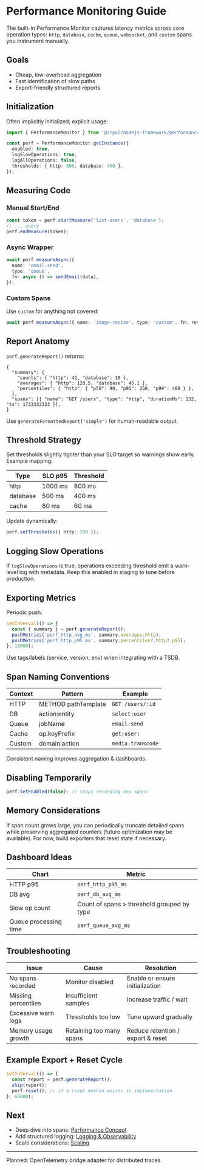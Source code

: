# Performance Monitoring Guide

The built-in Performance Monitor captures latency metrics across core operation types: `http`, `database`, `cache`, `queue`, `websocket`, and `custom` spans you instrument manually.

## Goals

- Cheap, low-overhead aggregation
- Fast identification of slow paths
- Export-friendly structured reports

## Initialization

Often implicitly initialized; explicit usage:

```ts
import { PerformanceMonitor } from '@scpxl/nodejs-framework/performance';

const perf = PerformanceMonitor.getInstance({
  enabled: true,
  logSlowOperations: true,
  logAllOperations: false,
  thresholds: { http: 800, database: 400 },
});
```

## Measuring Code

### Manual Start/End

```ts
const token = perf.startMeasure('list-users', 'database');
// ... query
perf.endMeasure(token);
```

### Async Wrapper

```ts
await perf.measureAsync({
  name: 'email-send',
  type: 'queue',
  fn: async () => sendEmail(data),
});
```

### Custom Spans

Use `custom` for anything not covered:

```ts
await perf.measureAsync({ name: 'image-resize', type: 'custom', fn: resizeFn });
```

## Report Anatomy

`perf.generateReport()` returns:

```jsonc
{
  "summary": {
    "counts": { "http": 42, "database": 18 },
    "averages": { "http": 120.5, "database": 45.1 },
    "percentiles": { "http": { "p50": 90, "p95": 250, "p99": 400 } },
  },
  "spans": [{ "name": "GET /users", "type": "http", "durationMs": 132, "ts": 1733333333 }],
}
```

Use `generateFormattedReport('simple')` for human-readable output.

## Threshold Strategy

Set thresholds slightly tighter than your SLO target so warnings show early. Example mapping:

| Type     | SLO p95 | Threshold |
| -------- | ------- | --------- |
| http     | 1000 ms | 800 ms    |
| database | 500 ms  | 400 ms    |
| cache    | 80 ms   | 60 ms     |

Update dynamically:

```ts
perf.setThresholds({ http: 700 });
```

## Logging Slow Operations

If `logSlowOperations` is true, operations exceeding threshold emit a warn-level log with metadata. Keep this enabled in staging to tune before production.

## Exporting Metrics

Periodic push:

```ts
setInterval(() => {
  const { summary } = perf.generateReport();
  pushMetrics('perf_http_avg_ms', summary.averages.http);
  pushMetrics('perf_http_p95_ms', summary.percentiles?.http?.p95);
}, 15000);
```

Use tags/labels (service, version, env) when integrating with a TSDB.

## Span Naming Conventions

| Context | Pattern             | Example           |
| ------- | ------------------- | ----------------- |
| HTTP    | METHOD pathTemplate | `GET /users/:id`  |
| DB      | action:entity       | `select:user`     |
| Queue   | jobName             | `email:send`      |
| Cache   | op:keyPrefix        | `get:user:`       |
| Custom  | domain:action       | `media:transcode` |

Consistent naming improves aggregation & dashboards.

## Disabling Temporarily

```ts
perf.setEnabled(false); // stops recording new spans
```

## Memory Considerations

If span count grows large, you can periodically truncate detailed spans while preserving aggregated counters (future optimization may be available). For now, build exporters that reset state if necessary.

## Dashboard Ideas

| Chart                 | Metric                                     |
| --------------------- | ------------------------------------------ |
| HTTP p95              | `perf_http_p95_ms`                         |
| DB avg                | `perf_db_avg_ms`                           |
| Slow op count         | Count of spans > threshold grouped by type |
| Queue processing time | `perf_queue_avg_ms`                        |

## Troubleshooting

| Issue               | Cause                    | Resolution                        |
| ------------------- | ------------------------ | --------------------------------- |
| No spans recorded   | Monitor disabled         | Enable or ensure initialization   |
| Missing percentiles | Insufficient samples     | Increase traffic / wait           |
| Excessive warn logs | Thresholds too low       | Tune upward gradually             |
| Memory usage growth | Retaining too many spans | Reduce retention / export & reset |

## Example Export + Reset Cycle

```ts
setInterval(() => {
  const report = perf.generateReport();
  ship(report);
  perf.reset(); // if a reset method exists in implementation
}, 60000);
```

## Next

- Deep dive into spans: [Performance Concept](/concepts/performance)
- Add structured logging: [Logging & Observability](/guides/logging)
- Scale considerations: [Scaling](/guides/scaling)

---

Planned: OpenTelemetry bridge adapter for distributed traces.

